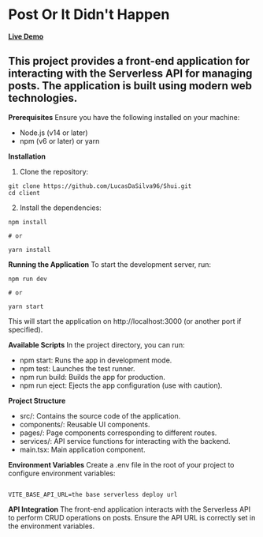 # Post Or It Didn't Happen

[**Live Demo**](http://post-or-it-didnt-happen.s3-website.eu-north-1.amazonaws.com/)

## This project provides a front-end application for interacting with the Serverless API for managing posts. The application is built using modern web technologies.

**Prerequisites**
Ensure you have the following installed on your machine:

- Node.js (v14 or later)
- npm (v6 or later) or yarn

**Installation**

1. Clone the repository:

```
git clone https://github.com/LucasDaSilva96/Shui.git
cd client
```

2. Install the dependencies:

```
npm install

# or

yarn install

```

**Running the Application**
To start the development server, run:

```
npm run dev

# or

yarn start

```

This will start the application on http://localhost:3000 (or another port if specified).

**Available Scripts**
In the project directory, you can run:

- npm start: Runs the app in development mode.
- npm test: Launches the test runner.
- npm run build: Builds the app for production.
- npm run eject: Ejects the app configuration (use with caution).

**Project Structure**

- src/: Contains the source code of the application.
- components/: Reusable UI components.
- pages/: Page components corresponding to different routes.
- services/: API service functions for interacting with the backend.
- main.tsx: Main application component.

**Environment Variables**
Create a .env file in the root of your project to configure environment variables:

```

VITE_BASE_API_URL=the base serverless deploy url

```

**API Integration**
The front-end application interacts with the Serverless API to perform CRUD operations on posts. Ensure the API URL is correctly set in the environment variables.
